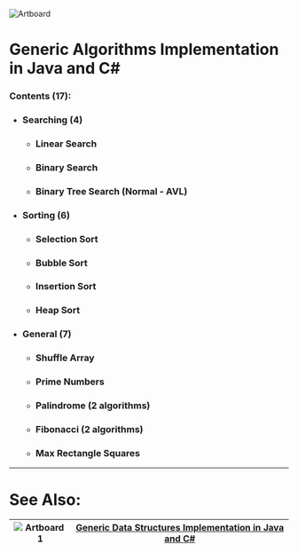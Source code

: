 ![Artboard](https://github.com/user-attachments/assets/dd4073ed-d596-4257-b63a-4f54fc9e6191)
# Generic Algorithms Implementation in Java and C#

### Contents (17):
- ### Searching (4)
    - ### Linear Search
    - ### Binary Search
    - ### Binary Tree Search (Normal - AVL)
- ### Sorting (6)
    - ### Selection Sort
    - ### Bubble Sort
    - ### Insertion Sort
    - ### Heap Sort
- ### General (7)
    - ### Shuffle Array
    - ### Prime Numbers
    - ### Palindrome (2 algorithms)
    - ### Fibonacci (2 algorithms)
    - ### Max Rectangle Squares

---
# See Also:
 |![Artboard 1](https://github.com/user-attachments/assets/0d1ad08e-4183-4995-8fcc-9be26f527f9c) | [Generic Data Structures Implementation in Java and C#](https://github.com/amrk000/Data-Structures-Implementation-Java-CSharp/)|
 |-|-|